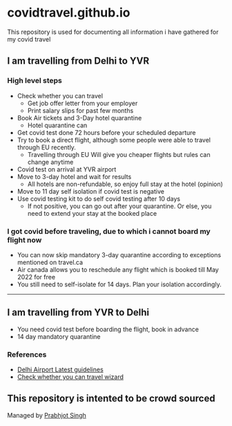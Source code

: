 # covidtravel.github.io
This repository is used for documenting all information i have gathered for my covid travel


## I am travelling from Delhi to YVR 

### High level steps 
* Check whether you can travel 
  * Get job offer letter from your employer
  * Print salary slips for past few months 
* Book Air tickets and 3-Day hotel quarantine
  * Hotel quarantine can    
* Get covid test done 72 hours before your scheduled departure
* Try to book a direct flight, although some people were able to travel through EU recently. 
  * Travelling through EU Will give you cheaper flights but rules can change anytime  
* Covid test on arrival at YVR airport 
* Move to 3-day hotel and wait for results 
  * All hotels are non-refundable, so enjoy full stay at the hotel (opinion)
* Move to 11 day self isolation if covid test is negative
* Use covid testing kit to do self covid testing after 10 days
  * If not positive, you can go out after your quarantine. Or else, you need to extend your stay at the booked place

### I got covid before traveling, due to which i cannot board my flight now 
* You can now skip mandatory 3-day quarantine according to exceptions mentioned on travel.ca
* Air canada allows you to reschedule any flight which is booked till May 2022 for free
* You still need to self-isolate for 14 days. Plan your isolation accordingly. 

---

## I am travelling from YVR to Delhi
* You need covid test before boarding the flight, book in advance
* 14 day mandatory quarantine



### References
* [Delhi Airport Latest guidelines](https://www.newdelhiairport.in/media/1622/latest-guidelines-for-international-arrivals.pdf?fbclid=IwAR23iADCyu02T9F88jOqw6YbkHGhd5ogoG7Zijlg1atCANxusW6FVQNmpaA)
* [Check whether you can travel wizard](https://travel.gc.ca/travel-covid/travel-restrictions/wizard-start?fbclid=IwAR0stg7Fjf1wx92CwD4Z5tBpdv8k8ChHjqA6p6s7DoMgApL5McvzadBLjUU)

## This repository is intented to be crowd sourced

Managed by [Prabhjot Singh](mailto:pjosingh@gmail.com)

